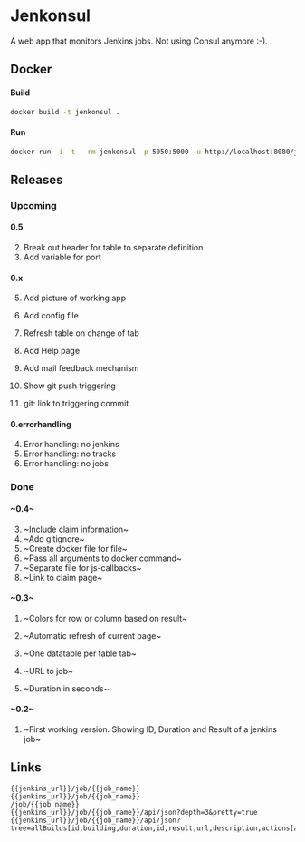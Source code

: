# Jenkonsul

A web app that monitors Jenkins jobs. Not using Consul anymore :-).


## Docker

#### Build
```bash
docker build -t jenkonsul .
```

#### Run
```bash
docker run -i -t --rm jenkonsul -p 5050:5000 -u http://localhost:8080/jenkins/ -j "basename.{track}.deployment-test"
```

## Releases

### Upcoming

#### 0.5
2. Break out header for table to separate definition
2. Add variable for port

#### 0.x
5. Add picture of working app
1. Add config file
4. Refresh table on change of tab
3. Add Help page
3. Add mail feedback mechanism

1. Show git push triggering
2. git: link to triggering commit

#### 0.errorhandling
4. Error handling: no jenkins
4. Error handling: no tracks
4. Error handling: no jobs

### Done

#### ~0.4~
3. ~Include claim information~
1. ~Add gitignore~
3. ~Create docker file for file~
4. ~Pass all arguments to docker command~
4. ~Separate file for js-callbacks~
5. ~Link to claim page~

#### ~0.3~
1. ~Colors for row or column based on result~
2. ~Automatic refresh of current page~

1. ~One datatable per table tab~
4. ~URL to job~
5. ~Duration in seconds~

#### ~0.2~
1. ~First working version. Showing ID, Duration and Result of a jenkins job~

## Links
```
{{jenkins_url}}/job/{{job_name}}
{{jenkins_url}}/job/{{job_name}}
/job/{{job_name}}
{{jenkins_url}}/job/{{job_name}}/api/json?depth=3&pretty=true
{{jenkins_url}}/job/{{job_name}}/api/json?tree=allBuilds[id,building,duration,id,result,url,description,actions[assignedBy,claimed,claimedBy,reason,causes[shortDescription],foundFailureCauses[categories,description,id,name]]]&pretty=true
```
